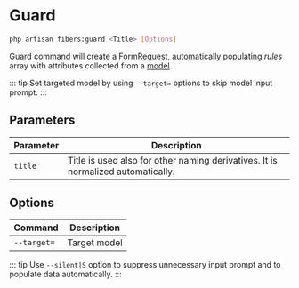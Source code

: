 # Guard

```bash
php artisan fibers:guard <Title> [Options]
```

Guard command will create a [FormRequest](https://laravel.com/docs/validation#form-request-validation), automatically populating _rules_ array with attributes collected from a [model](/commands/model).

::: tip
Set targeted model by using `--target=` options to skip model input prompt.
:::

## Parameters
| Parameter | Description |
| --- | --- |
| `title` | Title is used also for other naming derivatives. It is normalized automatically. |

## Options
| Command | Description |
| --- | --- |
| `--target=` | Target model |

::: tip
Use `--silent|S` option to suppress unnecessary input prompt and to populate data automatically.
:::
